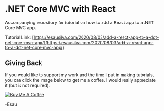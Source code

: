 # .NET Core MVC with React

Accompanying repository for tutorial on how to add a React app to a .NET Core MVC app.

Tutorial Link: [https://esausilva.com/2020/08/03/add-a-react-app-to-a-dot-net-core-mvc-app/](https://esausilva.com/2020/08/03/add-a-react-app-to-a-dot-net-core-mvc-app/)

## Giving Back

If you would like to support my work and the time I put in making tutorials, you can click the image below to get me a coffee. I would really appreciate it (but is not required).

[![Buy Me A Coffee](https://www.buymeacoffee.com/assets/img/custom_images/black_img.png)](https://www.buymeacoffee.com/esausilva)

-Esau
